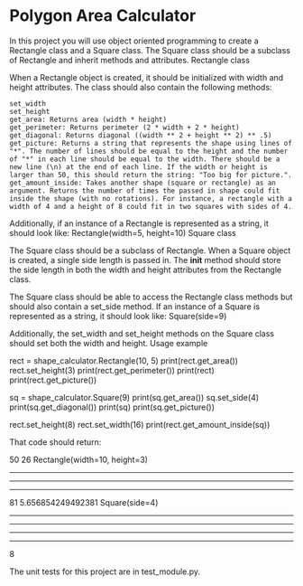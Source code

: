 # Polygon Area Calculator

In this project you will use object oriented programming to create a Rectangle class and a Square class. The Square class should be a subclass of Rectangle and inherit methods and attributes.
Rectangle class

When a Rectangle object is created, it should be initialized with width and height attributes. The class should also contain the following methods:

    set_width
    set_height
    get_area: Returns area (width * height)
    get_perimeter: Returns perimeter (2 * width + 2 * height)
    get_diagonal: Returns diagonal ((width ** 2 + height ** 2) ** .5)
    get_picture: Returns a string that represents the shape using lines of "*". The number of lines should be equal to the height and the number of "*" in each line should be equal to the width. There should be a new line (\n) at the end of each line. If the width or height is larger than 50, this should return the string: "Too big for picture.".
    get_amount_inside: Takes another shape (square or rectangle) as an argument. Returns the number of times the passed in shape could fit inside the shape (with no rotations). For instance, a rectangle with a width of 4 and a height of 8 could fit in two squares with sides of 4.

Additionally, if an instance of a Rectangle is represented as a string, it should look like: Rectangle(width=5, height=10)
Square class

The Square class should be a subclass of Rectangle. When a Square object is created, a single side length is passed in. The __init__ method should store the side length in both the width and height attributes from the Rectangle class.

The Square class should be able to access the Rectangle class methods but should also contain a set_side method. If an instance of a Square is represented as a string, it should look like: Square(side=9)

Additionally, the set_width and set_height methods on the Square class should set both the width and height.
Usage example

rect = shape_calculator.Rectangle(10, 5)
print(rect.get_area())
rect.set_height(3)
print(rect.get_perimeter())
print(rect)
print(rect.get_picture())

sq = shape_calculator.Square(9)
print(sq.get_area())
sq.set_side(4)
print(sq.get_diagonal())
print(sq)
print(sq.get_picture())

rect.set_height(8)
rect.set_width(16)
print(rect.get_amount_inside(sq))

That code should return:

50
26
Rectangle(width=10, height=3)
**********
**********
**********

81
5.656854249492381
Square(side=4)
****
****
****
****

8

The unit tests for this project are in test_module.py.
